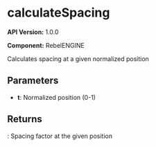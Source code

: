 # calculateSpacing

**API Version:** 1.0.0

**Component:** RebelENGINE

Calculates spacing at a given normalized position

## Parameters

- **t**: Normalized position (0-1)

## Returns

: Spacing factor at the given position


